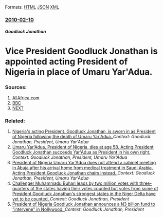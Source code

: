 
Formats: [HTML](/news/2010/02/10/vice-president-goodluck-jonathan-is-appointed-acting-president-of-nigeria-in-place-of-umaru-yar-adua.html)  [JSON](/news/2010/02/10/vice-president-goodluck-jonathan-is-appointed-acting-president-of-nigeria-in-place-of-umaru-yar-adua.json)  [XML](/news/2010/02/10/vice-president-goodluck-jonathan-is-appointed-acting-president-of-nigeria-in-place-of-umaru-yar-adua.xml)  

### [2010-02-10](/news/2010/02/10/index.md)

##### Goodluck Jonathan
# Vice President Goodluck Jonathan is appointed acting President of Nigeria in place of Umaru Yar'Adua. 




### Sources:

1. [AllAfrica.com](http://allafrica.com/stories/201002100194.html)
2. [BBC](http://news.bbc.co.uk/1/hi/world/africa/8507289.stm)
3. [NEXT](http://234next.com/csp/cms/sites/Next/News/National/5524744-146/jonathan_is_acting_president__.csp)

### Related:

1. [Nigeria's acting President, Goodluck Jonathan, is sworn in as President of Nigeria following the death of Umaru Yar'Adua. ](/news/2010/05/6/nigeria-s-acting-president-goodluck-jonathan-is-sworn-in-as-president-of-nigeria-following-the-death-of-umaru-yar-adua.md) _Context: Goodluck Jonathan, President, Umaru Yar'Adua_
2. [Umaru Yar'Adua, President of Nigeria, dies at age 58. Acting President Goodluck Jonathan succeeds Yar'Adua as President in his own right. ](/news/2010/05/5/umaru-yar-adua-president-of-nigeria-dies-at-age-58-acting-president-goodluck-jonathan-succeeds-yar-adua-as-president-in-his-own-right.md) _Context: Goodluck Jonathan, President, Umaru Yar'Adua_
3. [President of Nigeria Umaru Yar'Adua does not attend a cabinet meeting in Abuja after his arrival home from medical treatment in Saudi Arabia. Acting President Goodluck Jonathan chairs instead. ](/news/2010/03/3/president-of-nigeria-umaru-yar-adua-does-not-attend-a-cabinet-meeting-in-abuja-after-his-arrival-home-from-medical-treatment-in-saudi-arabia.md) _Context: Goodluck Jonathan, President, Umaru Yar'Adua_
4. [Challenger Muhammadu Buhari leads by two million votes with three-quarters of the states having their votes counted but votes from some of President Goodluck Jonathan's strongest states in the Niger Delta have yet to be counted. ](/news/2015/03/30/challenger-muhammadu-buhari-leads-by-two-million-votes-with-three-quarters-of-the-states-having-their-votes-counted-but-votes-from-some-of-p.md) _Context: Goodluck Jonathan, President_
5. [President of Nigeria Goodluck Jonathan announces a N3 billion fund to "intervene" in Nollywood. ](/news/2013/06/18/president-of-nigeria-goodluck-jonathan-announces-a-n3-billion-fund-to-intervene-in-nollywood.md) _Context: Goodluck Jonathan, President_
